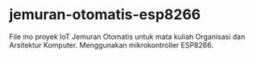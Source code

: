 # jemuran-otomatis-esp8266
File ino proyek IoT Jemuran Otomatis untuk mata kuliah Organisasi dan Arsitektur Komputer. Menggunakan mikrokontroller ESP8266.
